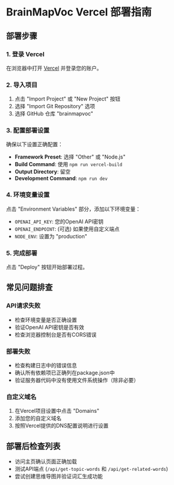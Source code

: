 # BrainMapVoc Vercel 部署指南

## 部署步骤

### 1. 登录 Vercel

在浏览器中打开 [Vercel](https://vercel.com/) 并登录您的账户。

### 2. 导入项目

1. 点击 "Import Project" 或 "New Project" 按钮
2. 选择 "Import Git Repository" 选项
3. 选择 GitHub 仓库 "brainmapvoc"

### 3. 配置部署设置

确保以下设置正确配置：

- **Framework Preset**: 选择 "Other" 或 "Node.js"
- **Build Command**: 使用 `npm run vercel-build`
- **Output Directory**: 留空
- **Development Command**: `npm run dev`

### 4. 环境变量设置

点击 "Environment Variables" 部分，添加以下环境变量：

- `OPENAI_API_KEY`: 您的OpenAI API密钥
- `OPENAI_ENDPOINT`: (可选) 如果使用自定义端点
- `NODE_ENV`: 设置为 "production"

### 5. 完成部署

点击 "Deploy" 按钮开始部署过程。

## 常见问题排查

### API请求失败

- 检查环境变量是否正确设置
- 验证OpenAI API密钥是否有效
- 检查浏览器控制台是否有CORS错误

### 部署失败

- 检查构建日志中的错误信息
- 确认所有依赖项已正确列在package.json中
- 验证服务器代码中没有使用文件系统操作（除非必要）

### 自定义域名

1. 在Vercel项目设置中点击 "Domains"
2. 添加您的自定义域名
3. 按照Vercel提供的DNS配置说明进行设置

## 部署后检查列表

- 访问主页确认页面正确加载
- 测试API端点 (`/api/get-topic-words` 和 `/api/get-related-words`)
- 尝试创建思维导图并验证词汇生成功能
